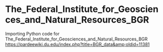# The_Federal_Institute_for_Geosciences_and_Natural_Resources_BGR
Importing Python code for The_Federal_Institute_for_Geosciences_and_Natural_Resources_BGR https://pardeewiki.du.edu/index.php?title=BGR_data&amp;oldid=11381

